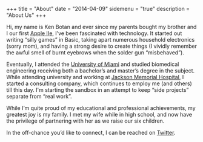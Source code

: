 +++
title = "About"
date = "2014-04-09"
sidemenu = "true"
description = "About Us"
+++

Hi, my name is Ken Botan and ever since my parents bought my brother and I our first [Apple IIe][1], I’ve been fascinated with technology. It started out writing “silly games” in Basic, taking apart numerous household electronics (sorry mom), and having a strong desire to create things (I vividly remember the awful smell of burnt eyebrows when the solder gun “misbehaved”).

Eventually, I attended the [University of Miami][2] and studied biomedical engineering receiving both a bachelor’s and master’s degree in the subject. While attending university and working at [Jackson Memorial Hospital][3], I started a consulting company, which continues to employ me (and others) till this day. I'm starting the sandbox in an attempt to keep “side projects” separate from “real work”.

While I’m quite proud of my educational and professional achievements, my greatest joy is my family. I met my wife while in high school, and now have the privilege of partnering with her as we raise our six children.

In the off-chance you’d like to connect, I can be reached on [Twitter][4].

[1]:     http://en.wikipedia.org/wiki/Apple_IIe
[2]:     http://www.bme.miami.edu/
[3]:     http://en.wikipedia.org/wiki/Jackson_Memorial_Hospital
[4]:     http://twitter.com/
